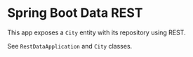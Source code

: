 # Spring Boot Data REST 

This app exposes a `City` entity with its repository using REST.

See `RestDataApplication` and `City` classes.